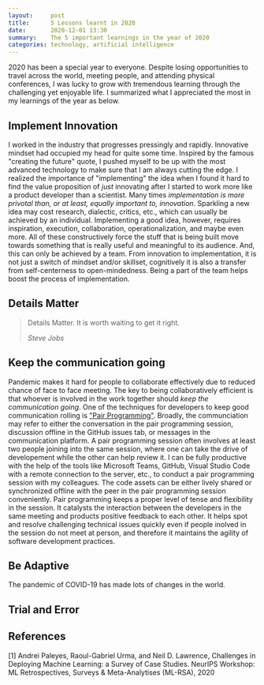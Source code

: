 ```yaml
---
layout:     post
title:      5 Lessons learnt in 2020
date:       2020-12-01 13:30
summary:    The 5 important learnings in the year of 2020
categories: technology, artificial intelligence
---
```


2020 has been a special year to everyone. Despite losing opportunities to travel
across the world, meeting people, and attending physical conferences, I was
lucky to grow with tremendous learning through the challenging yet enjoyable
life. I summarized what I appreciated the most in my learnings of the year as
below.

## Implement Innovation

I worked in the industry that progresses pressingly and rapidly. Innovative
mindset had occupied my head for quite some time. Inspired by the famous
"creating the future" quote, I pushed myself to be up with the most advanced
technology to make sure that I am always cutting the edge. I realized the
importance of "implementing" the idea when I found it hard to find the value
proposition of *just* innovating after I started to work more like a product
developer than a scientist. Many times *implementation is more privotal than, or
at least, equally important to, innovation*. Sparkling a new idea may cost
research, dialectic, critics, etc., which can usually be achieved by an
individual. Implementing a good idea, however, requires inspiration, execution,
collaboration, operationalization, and maybe even more. All of these
constructively force the stuff that is being built move towards something that
is really useful and meaningful to its audience. And, this can only be achieved
by a team. From innovation to implementation, it is not just a switch of mindset
and/or skillset, cognitively it is also a transfer from self-centerness to
open-mindedness. Being a part of the team helps boost the process of
implementation. 

## Details Matter

<blockquote>
  <p>Details Matter. It is worth waiting to get it right.</p>
  <footer><cite title="Steve Jobs">Steve Jobs</cite></footer>
</blockquote>

## Keep the communication going

Pandemic makes it hard for people to collaborate effectively due to reduced
chance of face to face meeting. The key to being collaboratively efficient is
that whoever is involved in the work together should *keep the communication
going*. One of the techniques for developers to keep good communication rolling
is ["Pair Programming"](https://en.wikipedia.org/wiki/Pair_programming).
Broadly, the communciation may refer to either the conversation in the pair
programming session, discussion offline in the GitHub issues tab, or messages in
the communication platform. A pair programming session often involves at least
two people joining into the same session, where one can take the drive of
developement while the other can help review it. I can be fully productive with
the help of the tools like Microsoft Teams, GitHub, Visual Studio Code with a
remote connection to the server, etc., to conduct a pair programming session
with my colleagues. The code assets can be either lively shared or synchronized
offline with the peer in the pair programming session conveniently. Pair
programming keeps a proper level of tense and flexibility in the session. It
catalysts the interaction between the developers in the same meeting and
products positive feedback to each other. It helps spot and resolve challenging
technical issues quickly even if people inolved in the session do not meet at
person, and therefore it maintains the agility of software development
practices.

## Be Adaptive

The pandemic of COVID-19 has made lots of changes in the world. 

## Trial and Error

## References

[1] Andrei Paleyes, Raoul-Gabriel Urma, and Neil D. Lawrence, Challenges in Deploying Machine Learning: a Survey of Case Studies. NeurIPS Workshop: ML Retrospectives, Surveys & Meta-Analytises (ML-RSA), 2020
